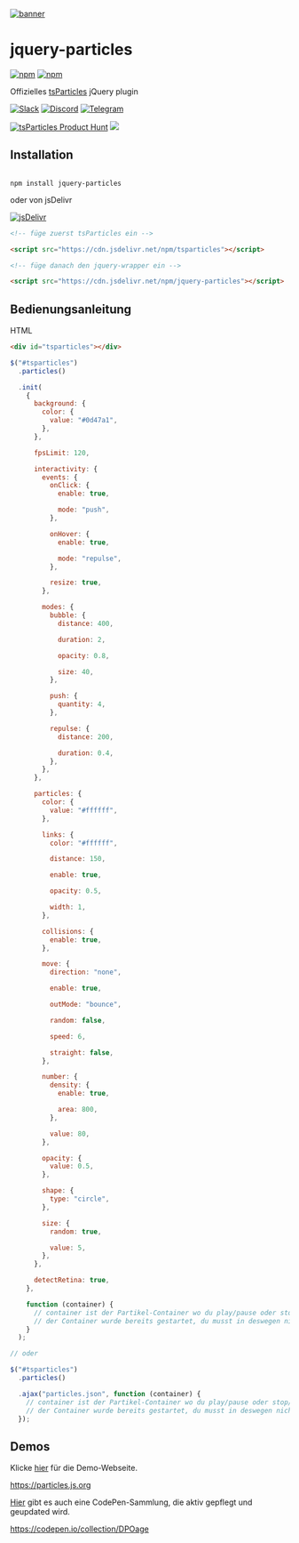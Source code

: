 [![banner](https://particles.js.org/images/banner3.png)](https://particles.js.org)

# jquery-particles

[![npm](https://img.shields.io/npm/v/jquery-particles)](https://www.npmjs.com/package/jquery-particles) [![npm](https://img.shields.io/npm/dm/jquery-particles)](https://www.npmjs.com/package/jquery-particles)

Offizielles [tsParticles](https://github.com/matteobruni/tsparticles) jQuery plugin

[![Slack](https://particles.js.org/images/slack.png)](https://join.slack.com/t/tsparticles/shared_invite/enQtOTcxNTQxNjQ4NzkxLWE2MTZhZWExMWRmOWI5MTMxNjczOGE1Yjk0MjViYjdkYTUzODM3OTc5MGQ5MjFlODc4MzE0N2Q1OWQxZDc1YzI) [![Discord](https://particles.js.org/images/discord.png)](https://discord.gg/hACwv45Hme) [![Telegram](https://particles.js.org/images/telegram.png)](https://t.me/tsparticles)

[![tsParticles Product Hunt](https://api.producthunt.com/widgets/embed-image/v1/featured.svg?post_id=186113&theme=light)](https://www.producthunt.com/posts/tsparticles?utm_source=badge-featured&utm_medium=badge&utm_souce=badge-tsparticles") <a href="https://www.buymeacoffee.com/matteobruni"><img src="https://img.buymeacoffee.com/button-api/?text=Buy me a beer&emoji=🍺&slug=matteobruni&button_colour=5F7FFF&font_colour=ffffff&font_family=Arial&outline_colour=000000&coffee_colour=FFDD00"></a>

## Installation

```shell script

npm install jquery-particles

```

oder von jsDelivr

[![jsDelivr](https://data.jsdelivr.com/v1/package/npm/jquery-particles/badge)](https://www.jsdelivr.com/package/npm/jquery-particles)

```html
<!-- füge zuerst tsParticles ein -->

<script src="https://cdn.jsdelivr.net/npm/tsparticles"></script>

<!-- füge danach den jquery-wrapper ein -->

<script src="https://cdn.jsdelivr.net/npm/jquery-particles"></script>
```

## Bedienungsanleitung

HTML

```html
<div id="tsparticles"></div>
```

```javascript
$("#tsparticles")
  .particles()

  .init(
    {
      background: {
        color: {
          value: "#0d47a1",
        },
      },

      fpsLimit: 120,

      interactivity: {
        events: {
          onClick: {
            enable: true,

            mode: "push",
          },

          onHover: {
            enable: true,

            mode: "repulse",
          },

          resize: true,
        },

        modes: {
          bubble: {
            distance: 400,

            duration: 2,

            opacity: 0.8,

            size: 40,
          },

          push: {
            quantity: 4,
          },

          repulse: {
            distance: 200,

            duration: 0.4,
          },
        },
      },

      particles: {
        color: {
          value: "#ffffff",
        },

        links: {
          color: "#ffffff",

          distance: 150,

          enable: true,

          opacity: 0.5,

          width: 1,
        },

        collisions: {
          enable: true,
        },

        move: {
          direction: "none",

          enable: true,

          outMode: "bounce",

          random: false,

          speed: 6,

          straight: false,
        },

        number: {
          density: {
            enable: true,

            area: 800,
          },

          value: 80,
        },

        opacity: {
          value: 0.5,
        },

        shape: {
          type: "circle",
        },

        size: {
          random: true,

          value: 5,
        },
      },

      detectRetina: true,
    },

    function (container) {
      // container ist der Partikel-Container wo du play/pause oder stop/start kannst.
      // der Container wurde bereits gestartet, du musst in deswegen nicht nochmals manuell starten.
    }
  );

// oder

$("#tsparticles")
  .particles()

  .ajax("particles.json", function (container) {
    // container ist der Partikel-Container wo du play/pause oder stop/start kannst.
    // der Container wurde bereits gestartet, du musst in deswegen nicht nochmals manuell starten.
  });
```

## Demos

Klicke [hier](https://particles.js.org) für die Demo-Webseite.

<https://particles.js.org>

[Hier](https://codepen.io/collection/DPOage) gibt es auch eine CodePen-Sammlung, die aktiv gepflegt und geupdated wird.

<https://codepen.io/collection/DPOage>
